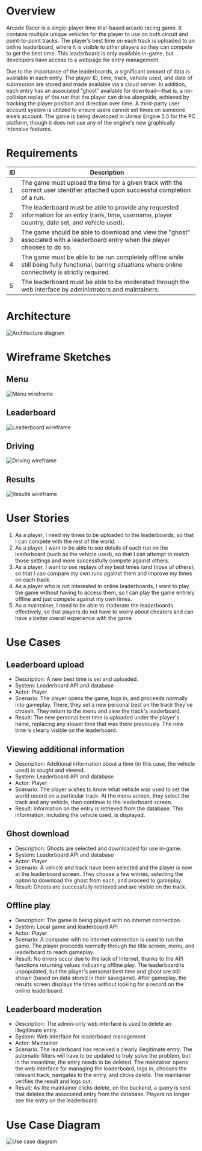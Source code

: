 # Overview
Arcade Racer is a single-player time trial-based arcade racing game. It contains multiple unique vehicles for the player to use on both circuit and point-to-point tracks. The player’s best time on each track is uploaded to an online leaderboard, where it is visible to other players so they can compete to get the best time. This leaderboard is only available in-game, but developers have access to a webpage for entry management.

Due to the importance of the leaderboards, a significant amount of data is available in each entry. The player ID, time, track, vehicle used, and date of submission are stored and made available via a cloud server. In addition, each entry has an associated “ghost” available for download—that is, a no-collision replay of the run that the player can drive alongside, achieved by tracking the player position and direction over time. A third-party user account system is utilized to ensure users cannot set times on someone else’s account. The game is being developed in Unreal Engine 5.5 for the PC platform, though it does not use any of the engine's new graphically intensive features.

# Requirements
| ID | Description |
| --- | --- |
| 1 | The game must upload the time for a given track with the correct user identifier attached upon successful completion of a run. |
| 2 | The leaderboard must be able to provide any requested information for an entry (rank, time, username, player country, date set, and vehicle used). |
| 3 | The game should be able to download and view the "ghost" associated with a leaderboard entry when the player chooses to do so. |
| 4 | The game must be able to be run completely offline while still being fully functional, barring situations where online connectivity is strictly required. |
| 5 | The leaderboard must be able to be moderated through the web interface by administrators and maintainers. |

# Architecture
![Architecture diagram](images/arch-diagram-dark.png)

# Wireframe Sketches
## Menu
![Menu wireframe](images/menu-wireframe-dark.png)
## Leaderboard
![Leaderboard wireframe](images/leaderboard-wireframe-dark.png)
## Driving
![Driving wireframe](images/driving-wireframe-dark.png)
## Results
![Results wireframe](images/results-wireframe-dark.png)

# User Stories
1. As a player, I need my times to be uploaded to the leaderboards, so that I can compete with the rest of the world.
2. As a player, I want to be able to see details of each run on the leaderboard (such as the vehicle used), so that I can attempt to match those settings and more successfully compete against others.
3. As a player, I want to see replays of my best times (and those of others), so that I can compare my own runs against them and improve my times on each track.
4. As a player who is not interested in online leaderboards, I want to play the game without having to access them, so I can play the game entirely offline and just compete against my own times.
5. As a maintainer, I need to be able to moderate the leaderboards effectively, so that players do not have to worry about cheaters and can have a better overall experience with the game.

# Use Cases
## Leaderboard upload
- Description: A new best time is set and uploaded.
- System: Leaderboard API and database
- Actor: Player
- Scenario: The player opens the game, logs in, and proceeds normally into gameplay. There, they set a new personal best on the track they've chosen. They return to the menu and view the track's leaderboard.
- Result: The new personal best time is uploaded under the player's name, replacing any slower time that was there previously. The new time is clearly visible on the leaderboard.

## Viewing additional information
- Description: Additional information about a time (in this case, the vehicle used) is sought and viewed.
- System: Leaderboard API and database
- Actor: Player
- Scenario: The player wishes to know what vehicle was used to set the world record on a particular track. At the menu screen, they select the track and any vehicle, then continue to the leaderboard screen.
- Result: Information on the entry is retrieved from the database. This information, including the vehicle used, is displayed.

## Ghost download
- Description: Ghosts are selected and downloaded for use in-game.
- System: Leaderboard API and database
- Actor: Player
- Scenario: A vehicle and track have been selected and the player is now at the leaderboard screen. They choose a few entries, selecting the option to download the ghost from each, and proceed to gameplay.
- Result: Ghosts are successfully retrieved and are visible on the track.

## Offline play
- Description: The game is being played with no internet connection.
- System: Local game and leaderboard API
- Actor: Player
- Scenario: A computer with no Internet connection is used to run the game. The player proceeds normally through the title screen, menu, and leaderboard to reach gameplay.
- Result: No errors occur due to the lack of Internet, thanks to the API functions returning values indicating offline play. The leaderboard is unpopulated, but the player's personal best time and ghost are still shown (based on data stored in their savegame). After gameplay, the results screen displays the times without looking for a record on the online leaderboard.

## Leaderboard moderation
- Description: The admin-only web interface is used to delete an illegitimate entry.
- System: Web interface for leaderboard management
- Actor: Maintainer
- Scenario: The leaderboard has received a clearly illegitimate entry. The automatic filters will have to be updated to truly solve the problem, but in the meantime, the entry needs to be deleted. The maintainer opens the web interface for managing the leaderboard, logs in, chooses the relevant track, navigates to the entry, and clicks delete. The maintainer verifies the result and logs out.
- Result: As the maintainer clicks delete, on the backend, a query is sent that deletes the associated entry from the database. Players no longer see the entry on the leaderboard.

# Use Case Diagram
![Use case diagram](images/use-case-diagram-dark.png)

